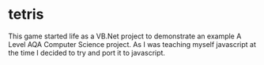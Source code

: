 # tetris
This game started life as a VB.Net project to demonstrate an example A Level AQA Computer Science project.
As I was teaching myself javascript at the time I decided to try and port it to javascript.